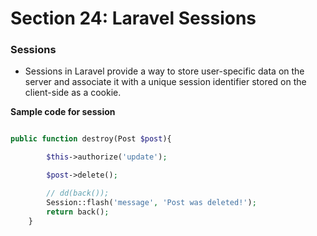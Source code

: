 # Section 24: Laravel Sessions

### Sessions

- Sessions in Laravel provide a way to store user-specific data on the server and associate it with a unique session identifier stored on the client-side as a cookie.

**Sample code for session**

```php

public function destroy(Post $post){

        $this->authorize('update');

        $post->delete();

        // dd(back());
        Session::flash('message', 'Post was deleted!');
        return back();
    }

```
